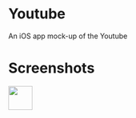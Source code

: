 # Youtube
An iOS app mock-up of the Youtube

# Screenshots
<img src="http://blob/master/Youtube/Youtube/Screenshot/1.png" align="left" height="48" width="48" >

